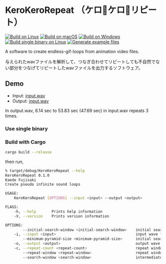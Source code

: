 # KeroKeroRepeat （ケロ🐸ケロ🐸リピート）

[![Build on Linux](https://github.com/ledyba/KeroKeroRepeat/workflows/Build%20on%20Linux/badge.svg)](https://github.com/ledyba/KeroKeroRepeat/actions?query=workflow%3A%22Build+on+Linux%22)
[![Build on macOS](https://github.com/ledyba/KeroKeroRepeat/workflows/Build%20on%20macOS/badge.svg)](https://github.com/ledyba/KeroKeroRepeat/actions?query=workflow%3A%22Build+on+macOS%22)
[![Build on Windows](https://github.com/ledyba/KeroKeroRepeat/workflows/Build%20on%20Windows/badge.svg)](https://github.com/ledyba/KeroKeroRepeat/actions?query=workflow%3A%22Build+on+Windows%22)  
[![Build single binary on Linux](https://github.com/ledyba/KeroKeroRepeat/workflows/Build%20single%20binary%20on%20Linux/badge.svg)](https://github.com/ledyba/KeroKeroRepeat/actions?query=workflow%3A%22Build+single+binary+on+Linux%22)
[![Generate example files](https://github.com/ledyba/KeroKeroRepeat/workflows/Generate%20example%20files/badge.svg)](https://github.com/ledyba/KeroKeroRepeat/actions?query=workflow%3A%22Generate+example+files%22)

A software to create endless-gif-loops from animation video files.

与えられたwavファイルを解析して、つなぎ合わせてリピートしても不自然でない部分をつなげてリピートしたwavファイルを出力するソフトウェア。

## Demo

 - Input: [input.wav](https://github.com/ledyba/KeroKeroRepeat/raw/magistra/input.wav)
 - Output: [input.wav](https://github.com/ledyba/KeroKeroRepeat/raw/magistra/output.ogg)

In output.wav, 6.14 sec to 53.83 sec (47.69 sec) in input.wav repeats 3 times.

### Use single binary

### Build with Cargo

```bash
cargo build --release
```

then run,

```bash
% target/debug/KeroKeroRepeat --help
KeroKeroRepeat 0.1.0
Kaede Fujisaki
Create pseudo infinite sound loops

USAGE:
    KeroKeroRepeat [OPTIONS] --input <input> --output <output>

FLAGS:
    -h, --help       Prints help information
    -V, --version    Prints version information

OPTIONS:
        --initial-search-window <initial-search-window>    initial search window [default: 256]
    -i, --input <input>                                    input wave file
        --minimum-pyramid-size <minimum-pyramid-size>      initial search window [default: 1024]
    -o, --output <output>                                  output wave file
    -c, --repeat-count <repeat-count>                      repeat window [default: 10]
        --repeat-window <repeat-window>                    repeat window [default: 2048]
        --search-window <search-window>                    intermediate search window [default: 512]
```
